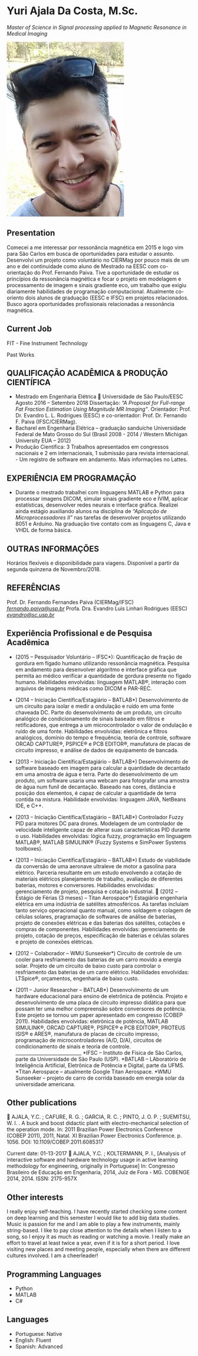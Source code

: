 # Yuri Ajala Da Costa, M.Sc.
*Master of Science in Signal processing applied to Magnetic Resonance in Medical Imaging*

<img src="/images/perfil.png">

## Presentation
Comecei a me interessar por ressonância magnética em 2015 e logo vim para São Carlos em busca de oportunidades para estudar o assunto. Desenvolvi um projeto como voluntário no CIERMag por pouco mais de um ano e dei continuidade como aluno de Mestrado na EESC com co-orientação do Prof. Fernando Paiva. Tive a oportunidade de estudar os princípios da ressonância magnética e focar o projeto em modelagem e processamento de imagem e sinais gradiente eco, um trabalho que exigiu diariamente habilidades de programação computacional. Atualmente co-oriento dois alunos de graduação (EESC e IFSC) em projetos relacionados. Busco agora oportunidades profissionais relacionadas a ressonância magnética.
## Current Job
FIT - Fine Instrument Technology

Past Works
## QUALIFICAÇÃO ACADÊMICA & PRODUÇÃO CIENTÍFICA
- Mestrado em Engenharia Elétrica  Universidade de São Paulo/EESC     Agosto 2016 – Setembro 2018 
Dissertação: *“A Proposal for Full-range Fat Fraction Estimation Using Magnitude MR Imaging”*. Orientador: Prof. Dr. Evandro L. L. Rodrigues (EESC) e co-orientador: Prof. Dr. Fernando F. Paiva (IFSC/CIERMag). 
- Bacharel em Engenharia Elétrica – graduação sanduíche 
Universidade Federal de Mato Grosso do Sul (Brasil 2008 - 2014 / Western Michigan University EUA – 2012)
- Produção Científica: 3 Trabalhos apresentados em congressos nacionais e 2 em internacionais, 1 submissão para revista internacional.  - Um registro de software em andamento. Mais informações no Lattes.  
## EXPERIÊNCIA EM PROGRAMAÇÃO 
- Durante o mestrado trabalhei com linguagens MATLAB e Python para processar imagens DICOM, simular sinais gradiente eco e IVIM, aplicar estatísticas, desenvolver redes neurais e interface gráfica. Realizei ainda estágio auxiliando alunos na disciplina de *“Aplicação de Microprocessadores II”* nas tarefas de desenvolver projetos utilizando 8051 e Arduino. Na graduação tive contato com as linguagens C, Java e VHDL de forma básica. 
## OUTRAS INFORMAÇÕES 
Horários flexíveis e disponibilidade para viagens.
Disponível a partir da segunda quinzena de Novembro/2018.  
## REFERÊNCIAS 
Prof. Dr. Fernando Fernandes Paiva (CIERMag/IFSC)
*fernando.paiva@usp.br*
Profa. Dra. Evandro Luis Linhari Rodrigues (EESC)
*evandro@sc.usp.br*

 ## Experiência Profissional e de Pesquisa Acadêmica 
 - (2015 – Pesquisador Voluntário – IFSC*): Quantificação de fração de gordura em fígado humano utilizando ressonância magnética.  Pesquisa em andamento para desenvolver algoritmo e interface gráfica que permita ao médico verificar a quantidade de gordura presente no fígado humano. Habilidades envolvidas: linguagem MATLAB®, interação com arquivos de imagens médicas como DICOM e PAR-REC.  
 - (2014 – Iniciação Científica/Estagiário – BATLAB*) Desenvolvimento de um circuito para isolar e medir a ondulação e ruído em uma fonte chaveada DC. Parte do desenvolvimento de um produto, um circuito analógico de condicionamento de sinais baseado em filtros e retificadores, que entrega a um microcontrolador o valor de ondulação e ruído de uma fonte. Habilidades envolvidas: eletrônica e filtros analógicos, domínio do tempo e frequência, teoria de controle, software ORCAD CAPTURE®, PSPICE® e PCB EDITOR®, manufatura de placas de circuito impresso, e análise de dados de equipamento de bancada.  
 - (2013 – Iniciação Científica/Estagiário – BATLAB*) Desenvolvimento de software baseado em imagem para calcular a quantidade de decantado em uma amostra de água e terra. Parte do desenvolvimento de um produto, um software usaria uma webcam para fotografar uma amostra de água num funil de decantação. Baseado nas cores, distância e posição dos elementos, é capaz de calcular a quantidade de terra contida na mistura. Habilidade envolvidas: linguagem JAVA, NetBeans IDE, e C++. 
 - (2013 – Iniciação Científica/Estagiário – BATLAB*) Controlador Fuzzy PID para motores DC para drones. Modelagem de um controlador de velocidade inteligente capaz de alterar suas características PID durante o uso. Habilidades envolvidas: lógica fuzzy, programação em linguagem MATLAB®, MATLAB SIMULINK® (Fuzzy Systems e SimPower Systems toolboxes).  
 
- (2013 – Iniciação Científica/Estagiário – BATLAB*) Estudo de viabilidade da conversão de uma aeronave ultraleve de motor a gasolina para elétrico. Parceria resultante em um estudo envolvendo a cotação de materiais elétricos planejamento de trabalho, avaliação de diferentes baterias, motores e conversores. Habilidades envolvidas: gerenciamento de projeto, pesquisa e cotação industrial.    (2012 – Estágio de Férias (3 meses) – Titan Aerospace*) Estagiário engenharia elétrica em uma indústria de satélites atmosféricos. As tarefas incluíam tanto serviço operacional quanto manual, como soldagem e colagem de células solares, pragramação de softwares de análise de baterias, projeto de conexões elétricas e das baterias dos satélites, cotações e compras de componentes. Habilidades envolvidas: gerenciamento de projeto, cotação de preços, especificação de baterias e células solares e projeto de conexões elétricas. 
 - (2012 – Colaborador – WMU Sunseeker*) Circuito de controle de um cooler para resfriamento das baterias de um carro movido a energia solar. Projeto de um circuito de baixo custo para controlar o resfriamento das baterias de um carro elétrico. Habilidades envolvidas: LTSpice®, orçamentos, engenharia de baixo custo. 
 - (2011 – Junior Researcher – BATLAB*) Desenvolvimento de um hardware educacional para ensino de eletrônica de potência. Projeto e desenvolvimento de uma placa de circuito impresso didática para que possam ter uma melhor compreensão sobre conversores de potência. Este projeto se tornou um paper apresentado em congresso (COBEP 2011). Habilidades envolvidas: eletrônica de potência, MATLAB SIMULINK®, ORCAD CAPTURE®, PSPICE® e PCB EDITOR®, PROTEUS ISIS® e ARES®, manufatura de placas de circuito impresso, programação de microcontroladores (A/D, D/A), circuitos de condicionamento de sinais e teoria de controle. ____________________________ *IFSC – Instituto de Física de São Carlos, parte da Universidade de São Paulo (USP).  *BATLAB – LAboratório de Inteligência Artificial, Eletrônica de Potência e Digital, parte da UFMS. *Titan Aerospace – atualmente Google Titan Aerospace. *WMU Sunseeker – projeto de carro de corrida baseado em energia solar da universidade americana.

## Other publications 
 AJALA, Y.C. ; CAFURE, R. G. ; GARCIA, R. C. ; PINTO, J. O. P. ; SUEMITSU, W. I. . A buck and boost didactic plant with electro-mechanical selection of the operation mode. In: 2011 Brazilian Power Electronics Conference (COBEP 2011), 2011, Natal. XI Brazilian Power Electronics Conference. p. 1056. DOI: 10.1109/COBEP.2011.6085317 
 
Current date: 01-13-2017   AJALA, Y.C. ; KOLTERMANN, P. I., [Analysis of interactive software and hardware technology usage in active learning methodology for engineering, originally in Portuguese] In: Congresso Brasileiro de Educação em Engenharia, 2014, Juíz de Fora - MG. COBENGE 2014, 2014. ISSN: 2175-957X 


## Other interests 
I really enjoy self-teaching. I have recently started checking some content on deep learning and this semester I would like to add big data studies. Music is passion for me and I am able to play a few instruments, mainly string-based. I like to pay close attention to the details when I listen to a song, so I enjoy it as much as reading or watching a movie. I really make an effort to travel at least twice a year, even if it is for a short period. I love visiting new places and meeting people, especially when there are different cultures involved. I am a cheerleader!

## Programming Languages
- Python
- MATLAB
- C#

## Languages
- Portuguese: Native
- English: Fluent
- Spanish: Advanced  

  
  
 
